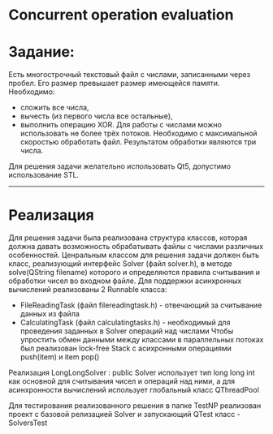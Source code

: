# Concurrent operation evaluation

# Задание:
Есть многострочный текстовый файл с числами, записанными через пробел. Его размер превышает размер имеющейся памяти.
Необходимо:
* сложить все числа,
* вычесть (из первого числа все остальные),
* выполнить операцию XOR.
Для работы с числами можно использовать не более трёх потоков.
Необходимо с максимальной скоростью обработать файл. Результатом обработки являются три числа.

Для решения задачи желательно использовать Qt5, допустимо использование STL.

---
# Реализация
Для решения задачи была реализована структура классов, которая должна давать возможность обрабатывать файлы с числами различных особенностей. 
Ценральным классом для решения задачи должен быть класс, реализующий интерфейс Solver (файл solver.h), в методе solve(QString filename) которого и определяются правила считывания и обработки чисел во входном файле.
Для поддержки асинхронных вычислений реализованы 2 Runnable класса:
 * FileReadingTask (файл filereadingtask.h) - отвечающий за считывание данных из файла
 * CalculatingTask (файл calculatingtasks.h) - необходимый для проведения заданных в Solver операций над числами
 Чтобы упростить обмен данными между классами в параллельных потоках был реализован lock-free Stack с асихронными операциями push(item) и item pop()
 
 Реализация LongLongSolver : public Solver использует тип long long int как основной для считывания чисел и операций над ними, а для асинхронности вычислений использует глобальный класс QThreadPool
 
  
 Для тестирования реализованного решения в папке TestNP реализован проект c базовой релизацией Solver и запускающий QTest класс - SolversTest


